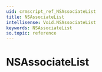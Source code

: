 ```yaml
---
uid: crmscript_ref_NSAssociateList
title: NSAssociateList
intellisense: Void.NSAssociateList
keywords: NSAssociateList
so.topic: reference
---
```


# NSAssociateList
